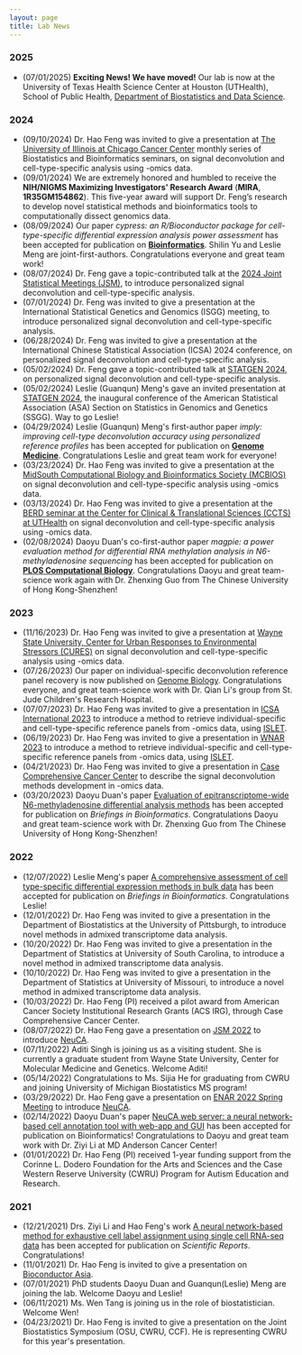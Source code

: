 ```yaml
---
layout: page
title: Lab News
---
```

### 2025
- (07/01/2025) **Exciting News! We have moved!** Our lab is now at the University of Texas Health Science Center at Houston (UTHealth), School of Public Health, [Department of Biostatistics and Data Science](https://sph.uth.edu/dept/bads/). 

### 2024
- (09/10/2024) Dr. Hao Feng was invited to give a presentation at [The University of Illinois at Chicago Cancer Center](https://cancer.uillinois.edu/) monthly series of Biostatistics and Bioinformatics seminars, on signal deconvolution and cell-type-specific analysis using -omics data. 
- (09/01/2024) We are extremely honored and humbled to receive the **NIH/NIGMS Maximizing Investigators' Research Award** (**MIRA**, **1R35GM154862**). This five-year award will support Dr. Feng’s research to develop novel statistical methods and bioinformatics tools to computationally dissect genomics data.
- (08/09/2024) Our paper *cypress: an R/Bioconductor package for cell-type-specific differential expression analysis power assessment* has been accepted for publication on [**Bioinformatics**](https://academic.oup.com/bioinformatics/article/40/8/btae511/7735301). Shilin Yu and Leslie Meng are joint-first-authors. Congratulations everyone and great team work!
- (08/07/2024) Dr. Feng gave a topic-contributed talk at the [2024 Joint Statistical Meetings (JSM)](https://ww2.amstat.org/meetings/jsm/2024/), to introduce personalized signal deconvolution and cell-type-specific analysis.
- (07/01/2024) Dr. Feng was invited to give a presentation at the International Statistical Genetics and Genomics (ISGG) meeting, to introduce personalized signal deconvolution and cell-type-specific analysis.
- (06/28/2024) Dr. Feng was invited to give a presentation at the International Chinese Statistical Association (ICSA) 2024 conference, on personalized signal deconvolution and cell-type-specific analysis.
- (05/02/2024) Dr. Feng gave a topic-contributed talk at [STATGEN 2024](https://www.publichealth.pitt.edu/statgen-2024-conference-statistics-genomics-and-genetics), on personalized signal deconvolution and cell-type-specific analysis.
- (05/02/2024) Leslie (Guanqun) Meng's gave an invited presentation at [STATGEN 2024](https://www.publichealth.pitt.edu/statgen-2024-conference-statistics-genomics-and-genetics), the inaugural conference of the American Statistical Association (ASA) Section on Statistics in Genomics and Genetics (SSGG). Way to go Leslie!
- (04/29/2024) Leslie (Guanqun) Meng's first-author paper *imply: improving cell-type deconvolution accuracy using personalized reference profiles* has been accepted for publication on [**Genome Medicine**](https://genomemedicine.biomedcentral.com/articles/10.1186/s13073-024-01338-z). Congratulations Leslie and great team work for everyone!
- (03/23/2024) Dr. Hao Feng was invited to give a presentation at the [MidSouth Computational Biology and Bioinformatics Society (MCBIOS)](https://2024.mcbios.com/) on signal deconvolution and cell-type-specific analysis using -omics data. 
- (03/13/2024) Dr. Hao Feng was invited to give a presentation at the [BERD seminar at the Center for Clinical & Translational Sciences (CCTS) at UTHealth](https://www.uth.edu/ccts/services/berd) on signal deconvolution and cell-type-specific analysis using -omics data. 
- (02/08/2024) Daoyu Duan's co-first-author paper *magpie: a power evaluation method for differential RNA methylation analysis in N6-methyladenosine sequencing* has been accepted for publication on [**PLOS Computational Biology**](https://journals.plos.org/ploscompbiol/article?id=10.1371/journal.pcbi.1011875). Congratulations Daoyu and great team-science work again with Dr. Zhenxing Guo from The Chinese University of Hong Kong-Shenzhen!

### 2023
- (11/16/2023) Dr. Hao Feng was invited to give a presentation at [Wayne State University, Center for Urban Responses to Environmental Stressors (CURES)](https://cures.wayne.edu/) on signal deconvolution and cell-type-specific analysis using -omics data. 
- (07/26/2023) Our paper on individual-specific deconvolution reference panel recovery is now published on [Genome Biology](https://doi.org/10.1186/s13059-023-03014-8). Congratulations everyone, and great team-science work with Dr. Qian Li's group from St. Jude Children's Research Hospital. 
- (07/07/2023) Dr. Hao Feng was invited to give a presentation in [ICSA International 2023](https://international2023.icsa.org/) to introduce a method to retrieve individual-specific and cell-type-specific reference panels from -omics data, using [ISLET](https://bioconductor.org/packages/ISLET/). 
- (06/19/2023) Dr. Hao Feng was invited to give a presentation in [WNAR 2023](https://www.wnar.org/wnar2023) to introduce a method to retrieve individual-specific and cell-type-specific reference panels from -omics data, using [ISLET](https://bioconductor.org/packages/ISLET/). 
- (04/21/2023) Dr. Hao Feng was invited to give a presentation in [Case Comprehensive Cancer Center](https://case.edu/cancer/) to describe the signal deconvolution methods development in -omics data. 
- (03/20/2023) Daoyu Duan's paper [Evaluation of epitranscriptome-wide N6-methyladenosine differential analysis methods](https://doi.org/10.1093/bib/bbad139) has been accepted for publication on *Briefings in Bioinformatics*. Congratulations Daoyu and great team-science work with Dr. Zhenxing Guo from The Chinese University of Hong Kong-Shenzhen!

### 2022
- (12/07/2022) Leslie Meng's paper [A comprehensive assessment of cell type-specific differential expression methods in bulk data](https://doi.org/10.1093/bib/bbac516) has been accepted for publication on *Briefings in Bioinformatics*. Congratulations Leslie!
- (12/01/2022) Dr. Hao Feng was invited to give a presentation in the Department of Biostatistics at the University of Pittsburgh, to introduce novel methods in admixed transcriptome data analysis. 
- (10/20/2022) Dr. Hao Feng was invited to give a presentation in the Department of Statistics at University of South Carolina, to introduce a novel method in admixed transcriptome data analysis. 
- (10/10/2022) Dr. Hao Feng was invited to give a presentation in the Department of Statistics at University of Missouri, to introduce a novel method in admixed transcriptome data analysis. 
- (10/03/2022) Dr. Hao Feng (PI) received a pilot award from American Cancer Society Institutional Research Grants (ACS IRG), through Case Comprehensive Cancer Center. 
- (08/07/2022) Dr. Hao Feng gave a presentation on [JSM 2022](https://ww2.amstat.org/meetings/jsm/2022/) to introduce [NeuCA](https://bioconductor.org/packages/NeuCA/). 
- (07/11/2022) Aditi Singh is joining us as a visiting student. She is currently a graduate student from Wayne State University, Center for Molecular Medicine and Genetics. Welcome Aditi!
- (05/14/2022) Congratulations to Ms. Sijia He for graduating from CWRU and joining University of Michigan Biostatistics MS program! 
- (03/29/2022) Dr. Hao Feng gave a presentation on [ENAR 2022 Spring Meeting](https://www.enar.org/meetings/spring2022/) to introduce [NeuCA](https://bioconductor.org/packages/NeuCA/). 
- (02/14/2022) Daoyu Duan's paper [NeuCA web server: a neural network-based cell annotation tool with web-app and GUI](https://doi.org/10.1093/bioinformatics/btac108) has been accepted for publication on Bioinformatics! Congratulations to Daoyu and great team work with Dr. Ziyi Li at MD Anderson Cancer Center! 
- (01/01/2022) Dr. Hao Feng (PI) received 1-year funding support from the Corinne L. Dodero Foundation for the Arts and Sciences and the Case Western Reserve University (CWRU) Program for Autism Education and Research. 

### 2021

- (12/21/2021) Drs. Ziyi Li and Hao Feng's work [A neural network-based method for exhaustive cell label assignment using single cell RNA-seq data](https://www.nature.com/articles/s41598-021-04473-4) has been accepted for publication on *Scientific Reports*. Congratulations!
- (11/01/2021) Dr. Hao Feng is invited to give a presentation on [Bioconductor Asia](https://biocasia2021.bioconductor.org/). 
- (07/01/2021) PhD students Daoyu Duan and Guanqun(Leslie) Meng are joining the lab. Welcome Daoyu and Leslie!
- (06/11/2021) Ms. Wen Tang is joining us in the role of biostatistician. Welcome Wen!
- (04/23/2021) Dr. Hao Feng is invited to give a presentation on the Joint Biostatistics Symposium (OSU, CWRU, CCF). He is representing CWRU for this year's presentation. 


